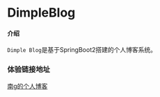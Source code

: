 
# DimpleBlog

#### 介绍

`Dimple Blog`是基于SpringBoot2搭建的个人博客系统。

### 体验链接地址

[南g的个人博客](http://www.zhangxiru.xyz)
